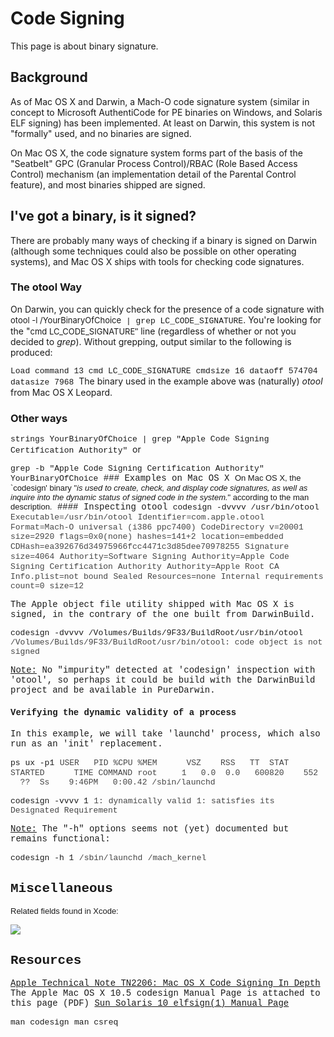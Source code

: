 Code Signing
============

This page is about binary signature.

Background
----------
As of Mac OS X and Darwin, a Mach-O code signature system (similar in concept to Microsoft AuthentiCode for PE binaries on Windows, and Solaris ELF signing) has been implemented. At least on Darwin, this system is not "formally" used, and no binaries are signed.

On Mac OS X, the code signature system forms part of the basis of the "Seatbelt" GPC (Granular Process Control)/RBAC (Role Based Access Control) mechanism (an implementation detail of the Parental Control feature), and most binaries shipped are signed.

I've got a binary, is it signed?
--------------------------------
There are probably many ways of checking if a binary is signed on Darwin (although some techniques could also be possible on other operating systems), and Mac OS X ships with tools for checking code signatures.

### The otool Way

On Darwin, you can quickly check for the presence of a code signature with <span style="font-size:small">otool -l /YourBinaryOfChoice</span><span style="font-family:courier new,monospace"><span style="font-size:small"> | grep LC_CODE_SIGNATURE</span></span>. You're looking for the "<span style="font-size:small">cmd LC_CODE_SIGNATURE</span><span style="font-family:arial,sans-serif">"</span> line (regardless of whether or not you decided to <span style="font-style:italic">grep</span>).
 Without grepping, output similar to the following is produced:

 <span><span style="font-family:courier new,monospace"><span style="font-size:small">Load command 13</span></span></span><span style="font-family:courier new,monospace"><span style="font-size:small">
</span></span><span style="font-family:courier new,monospace"><span style="font-size:small"> </span></span><span><span style="font-family:courier new,monospace"><span style="font-size:small">cmd LC_CODE_SIGNATURE</span></span></span><span style="font-family:courier new,monospace"><span style="font-size:small">
</span></span><span style="font-family:courier new,monospace"><span style="font-size:small"> </span></span><span><span style="font-family:courier new,monospace"><span style="font-size:small">cmdsize 16</span></span></span><span style="font-family:courier new,monospace"><span style="font-size:small">
</span></span><span style="font-family:courier new,monospace"><span style="font-size:small"> </span></span><span><span style="font-family:courier new,monospace"><span style="font-size:small">dataoff 574</span></span></span><span><span style="font-family:courier new,monospace"><span style="font-size:small">704</span></span><span style="font-family:courier new,monospace"><span style="font-size:small">
</span></span><span style="font-family:courier new,monospace"><span style="font-size:small"> </span></span><span style="font-family:courier new,monospace"><span style="font-size:small">datasize 7968</span></span><span style="font-family:courier new,monospace"><span style="font-size:small">
</span></span>
 The binary used in the example above was (naturally) <span style="font-style:italic">otool</span> from Mac OS X Leopard.</span>
### Other ways
<span><span style="font-family:courier new,monospace"><span style="font-size:small">strings YourBinaryOfChoice | grep "Apple Code Signing Certification Authority"
</span></span></span>
<span style="font-family:courier new;font-size:12px">
</span>
or
<div style="font-family:courier new,monospace">
<span style="font-size:12px">
</span>
<div style="font-family:courier new,monospace">
<span style="font-size:12px"><span style="font-size:13px"></span></span>
<span style="font-family:courier new,monospace"><span style="font-size:small">grep -b </span></span><span><span><span style="font-family:courier new,monospace"><span style="font-size:small">"Apple Code Signing Certification Authority"</span></span></span></span><span style="font-family:courier new,monospace"><span style="font-size:small"> YourBinaryOfChoice</span></span>
### Examples on Mac OS X
<span style="font-family:arial,sans-serif"><span style="font-size:small">On Mac OS X, the `codesign' binary "<span style="font-style:italic">is used to create, check, and display code signatures, as well as inquire into the dynamic status of signed code in the system.</span>" according to the man description.</span></span>
#### Inspecting otool
<span style="font-family:arial"></span>
<span style="font-family:courier new,monospace"><span style="font-size:small">codesign -dvvvv /usr/bin/otool </span></span>
<span style="font-family:courier new,monospace"><span style="font-size:small"><span style="color:rgb(68,68,68)">Executable=/usr/bin/otool</span></span></span>
<span style="font-family:courier new,monospace"><span style="font-size:small"><span style="color:rgb(68,68,68)">Identifier=com.apple.otool</span></span></span>
<span style="font-family:courier new,monospace"><span style="font-size:small"><span style="color:rgb(68,68,68)">Format=Mach-O universal (i386 ppc7400)</span></span></span>
<span style="font-family:courier new,monospace"><span style="font-size:small"><span style="color:rgb(68,68,68)">CodeDirectory v=20001 size=2920 flags=0x0(none) hashes=141+2 location=embedded</span></span></span>
<span style="font-family:courier new,monospace"><span style="font-size:small"><span style="color:rgb(68,68,68)">CDHash=ea392676d34975966fcc4471c3d85dee70978255</span></span></span>
<span style="font-family:courier new,monospace"><span style="font-size:small"><span style="color:rgb(68,68,68)">Signature size=4064</span></span></span>
<span style="font-family:courier new,monospace"><span style="font-size:small"><span style="color:rgb(68,68,68)">Authority=Software Signing</span></span></span>
<span style="font-family:courier new,monospace"><span style="font-size:small"><span style="color:rgb(68,68,68)">Authority=Apple Code Signing Certification Authority</span></span></span>
<span style="font-family:courier new,monospace"><span style="font-size:small"><span style="color:rgb(68,68,68)">Authority=Apple Root CA</span></span></span>
<span style="font-family:courier new,monospace"><span style="font-size:small"><span style="color:rgb(68,68,68)">Info.plist=not bound</span></span></span>
<span style="font-family:courier new,monospace"><span style="font-size:small"><span style="color:rgb(68,68,68)">Sealed Resources=none</span></span></span>
<span style="font-family:courier new,monospace"><span style="font-size:small"><span style="color:rgb(68,68,68)">Internal requirements count=0 size=12</span></span></span>

The Apple object file utility shipped with Mac OS X is signed, in the contrary of the one built from DarwinBuild.


<span style="font-family:courier new,monospace"><span style="font-size:small">codesign -dvvvv /Volumes/Builds/9F33/BuildRoot/usr/bin/otool </span></span>
<span style="font-family:courier new,monospace"><span style="font-size:small"><span style="color:rgb(68,68,68)">/Volumes/Builds/9F33/BuildRoot/usr/bin/otool: code object is not signed</span></span></span>


<span style="text-decoration:underline">Note:</span> No "impurity" detected at 'codesign' inspection with 'otool', so perhaps it could be build with the DarwinBuild project and be available in PureDarwin.
#### Verifying the dynamic validity of a process
In this example, we will take 'launchd' process, which also run as an 'init' replacement.

<span style="font-family:courier new,monospace"><span style="font-size:small">ps ux -p1</span></span>
<span style="font-family:courier new,monospace"><span style="font-size:small"><span style="color:rgb(68,68,68)">USER   PID %CPU %MEM      VSZ    RSS   TT  STAT STARTED      TIME COMMAND</span></span></span>
<span style="font-family:courier new,monospace"><span style="font-size:small"><span style="color:rgb(68,68,68)">root     1   0.0  0.0   600820    552   ??  Ss    9:46PM   0:00.42 /sbin/launchd</span></span></span>


<span style="font-family:courier new,monospace"><span style="font-size:small">codesign -vvvv 1</span></span>
<span style="font-family:courier new,monospace"><span style="font-size:small"><span style="color:rgb(68,68,68)">1: dynamically valid</span></span></span>
<span style="font-family:courier new,monospace"><span style="font-size:small"><span style="color:rgb(68,68,68)">1: satisfies its Designated Requirement</span></span></span>
<span style="color:rgb(68,68,68);font-family:courier new;font-size:12px"><span style="color:rgb(0,0,0);font-family:arial;font-size:13px"></span></span>

<span style="text-decoration:underline">Note:</span> The "-h" options seems not (yet) documented but remains functional:

<span style="font-family:courier new,monospace"><span style="font-size:small">codesign -h 1</span></span>
<span style="font-family:courier new,monospace"><span style="font-size:small"><span style="color:rgb(68,68,68)">/sbin/launchd</span></span></span>
<span style="font-family:courier new,monospace"><span style="font-size:small"><span style="color:rgb(68,68,68)">/mach_kernel</span></span></span>


Miscellaneous
-------------
<span style="font-family:arial"><span style="font-size:small">Related fields found in Xcode:</span></span>

[![](../../_/rsrc/1227919887971/developers/universal-binaries/code-signing/Xcode%20codesign%20options.png)](code-signing/Xcode%20codesign%20options.png%3Fattredirects=0)

Resources
---------
[Apple Technical Note TN2206: Mac OS X Code Signing In Depth](http://www.webcitation.org/query?url=http%3A%2F%2Fdeveloper.apple.com%2Ftechnotes%2Ftn2007%2Ftn2206.html&date=2008-10-11)
The Apple Mac OS X 10.5 codesign Manual Page is attached to this page (PDF)
[Sun Solaris 10 elfsign(1) Manual Page](http://www.webcitation.org/query?url=http%3A%2F%2Fdocs.sun.com%2Fapp%2Fdocs%2Fdoc%2F819-2239%2Felfsign-1%3Fa%3Dview&date=2008-10-11)

<span style="font-family:courier new,monospace"><span style="font-size:small">man codesign</span></span>
<span style="font-family:courier new,monospace"><span style="font-size:small">man csreq</span></span>
